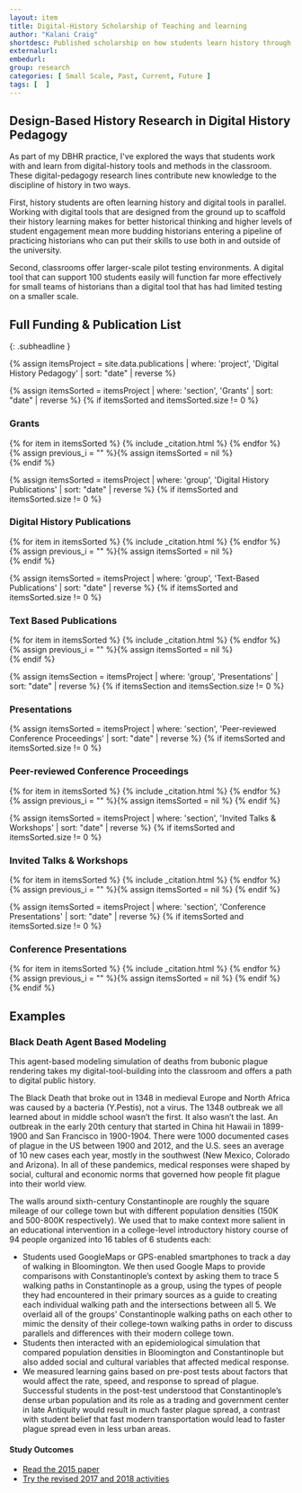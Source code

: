 ```yaml
---
layout: item
title: Digital-History Scholarship of Teaching and learning
author: "Kalani Craig"
shortdesc: Published scholarship on how students learn history through digital methods, and how students learn digital methods in the classroom, has shaped some of my DBHR practices by providing different audiences whose different historical training surfaces different digital-tool-design needs
externalurl: 
embedurl: 
group: research
categories: [ Small Scale, Past, Current, Future ]
tags: [  ]
---
```


## Design-Based History Research in Digital History Pedagogy

As part of my DBHR practice, I've explored the ways that students work with and learn from digital-history tools and methods in the classroom. These digital-pedagogy research lines contribute new knowledge to the discipline of history in two ways.

First, history students are often learning history and digital tools in parallel. Working with digital tools that are designed from the ground up to scaffold their history learning makes for better historical thinking and higher levels of student engagement mean more budding historians entering a pipeline of practicing historians who can put their skills to use both in and outside of the university.

Second, classrooms offer larger-scale pilot testing environments. A digital tool that can support 100 students easily will function far more effectively for small teams of historians than a digital tool that has had limited testing on a smaller scale.

## Full Funding & Publication List
{: .subheadline }

{% assign itemsProject = site.data.publications | where: 'project', 'Digital History Pedagogy' | sort: "date" | reverse %}

{% assign itemsSorted = itemsProject | where: 'section', 'Grants' | sort: "date" | reverse %}
{% if itemsSorted and itemsSorted.size != 0 %}
<h3>Grants</h3>
<div class="posts grid-container">
{% for item in itemsSorted %}
{% include _citation.html %}
{% endfor %}
{% assign previous_i = "" %}{% assign itemsSorted = nil %}
</div>
{% endif %}

{% assign itemsSorted = itemsProject | where: 'group', 'Digital History Publications' | sort: "date" | reverse %}
{% if itemsSorted and itemsSorted.size != 0 %}
<h3>Digital History Publications</h3>
<div class="posts grid-container">
{% for item in itemsSorted %}
{% include _citation.html %}
{% endfor %}
{% assign previous_i = "" %}{% assign itemsSorted = nil %}
</div>
{% endif %}

{% assign itemsSorted = itemsProject | where: 'group', 'Text-Based Publications' | sort: "date" | reverse %}
{% if itemsSorted and itemsSorted.size != 0 %}
<h3>Text Based Publications</h3>
<div class="posts grid-container">
{% for item in itemsSorted %}
{% include _citation.html %}
{% endfor %}
{% assign previous_i = "" %}{% assign itemsSorted = nil %}
</div>
{% endif %}

{% assign itemsSection = itemsProject | where: 'group', 'Presentations' | sort: "date" | reverse %}
{% if itemsSection and itemsSection.size != 0 %}
<h3>Presentations</h3>
<div class="posts grid-container">
{% assign itemsSorted = itemsProject | where: 'section', 'Peer-reviewed Conference Proceedings' | sort: "date" | reverse %}
{% if itemsSorted and itemsSorted.size != 0 %}
<h3>Peer-reviewed Conference Proceedings</h3>
{% for item in itemsSorted %}
{% include _citation.html %}
{% endfor %}
{% assign previous_i = "" %}{% assign itemsSorted = nil %}
{% endif %}

{% assign itemsSorted = itemsProject | where: 'section', 'Invited Talks & Workshops' | sort: "date" | reverse %}
{% if itemsSorted and itemsSorted.size != 0 %}
<h3>Invited Talks & Workshops</h3>
{% for item in itemsSorted %}
{% include _citation.html %}
{% endfor %}
{% assign previous_i = "" %}{% assign itemsSorted = nil %}
{% endif %}

{% assign itemsSorted = itemsProject | where: 'section', 'Conference Presentations' | sort: "date" | reverse %}
{% if itemsSorted and itemsSorted.size != 0 %}
<h3>Conference Presentations</h3>
{% for item in itemsSorted %}
{% include _citation.html %}
{% endfor %}
{% assign previous_i = "" %}{% assign itemsSorted = nil %}
{% endif %}
</div>
{% endif %}

## Examples 

### Black Death Agent Based Modeling

This agent-based modeling simulation of deaths from bubonic plague rendering takes my digital-tool-building into the classroom and offers a path to digital public history.

The Black Death that broke out in 1348 in medieval Europe and North Africa was caused by a bacteria (Y.Pestis), not a virus. The 1348 outbreak we all learned about in middle school wasn’t the first. It also wasn’t the last. An outbreak in the early 20th century that started in China hit Hawaii in 1899-1900 and San Francisco in 1900-1904. There were 1000 documented cases of plague in the US between 1900 and 2012, and the U.S. sees an average of 10 new cases each year, mostly in the southwest (New Mexico, Colorado and Arizona). In all of these pandemics, medical responses were shaped by social, cultural and economic norms that governed how people fit plague into their world view.

The walls around sixth-century Constantinople are roughly the square mileage of our college town but with different population densities (150K and 500-800K respectively). We used that to make context more salient in an educational intervention in a college-level introductory history course of 94 people organized into 16 tables of 6 students each:

- Students used GoogleMaps or GPS-enabled smartphones to track a day of walking in Bloomington. We then used Google Maps to provide comparisons with Constantinople’s context by asking them to trace 5 walking paths in Constantinople as a group, using the types of people they had encountered in their primary sources as a guide to creating each individual walking path and the intersections between all 5. We overlaid all of the groups' Constantinople walking paths on each other to mimic the density of their college-town walking paths in order to discuss parallels and differences with their modern college town.
- Students then interacted with an epidemiological simulation that compared population densities in Bloomington and Constantinople but also added social and cultural variables that affected medical response.
- We measured learning gains based on pre-post tests about factors that would affect the rate, speed, and response to spread of plague. Successful students in the post-test understood that Constantinople’s dense urban population and its role as a trading and government center in late Antiquity would result in much faster plague spread, a contrast with student belief that fast modern transportation would lead to faster plague spread even in less urban areas.

#### Study Outcomes

- [Read the 2015 paper](https://www.kalanicraig.com/publications/AERA-dh-and-presentism/)
- [Try the revised 2017 and 2018 activities](https://www.kalanicraig.com/workshops/black-death-maps-simulation/)